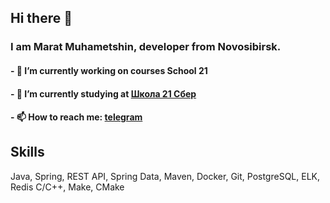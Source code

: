 ## Hi there 👋

### I am Marat Muhametshin, developer from Novosibirsk.

#### - 🔭 I’m currently working on courses School 21
#### - 🌱 I’m currently studying at [Школа 21 Сбер](https://21-school.ru/)
#### - 📫 How to reach me: [telegram](https://t.me/MaratMuhametshin)

## Skills
Java, Spring, REST API, Spring Data, Maven, Docker, Git, PostgreSQL, ELK, Redis
C/C++, Make, CMake
